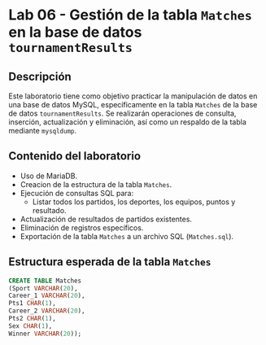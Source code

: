 # Lab 06 - Gestión de la tabla `Matches` en la base de datos `tournamentResults`

## Descripción

Este laboratorio tiene como objetivo practicar la manipulación de datos en una base de datos MySQL, específicamente en la tabla `Matches` de la base de datos `tournamentResults`. Se realizarán operaciones de consulta, inserción, actualización y eliminación, así como un respaldo de la tabla mediante `mysqldump`.

## Contenido del laboratorio

- Uso de MariaDB.
- Creacion de la estructura de la tabla `Matches`.
- Ejecución de consultas SQL para:
  - Listar todos los partidos, los deportes, los equipos, puntos y resultado.
- Actualización de resultados de partidos existentes.
- Eliminación de registros específicos.
- Exportación de la tabla `Matches` a un archivo SQL (`Matches.sql`).

## Estructura esperada de la tabla `Matches`

```sql
CREATE TABLE Matches
(Sport VARCHAR(20), 
Career_1 VARCHAR(20), 
Pts1 CHAR(1), 
Career_2 VARCHAR(20), 
Pts2 CHAR(1), 
Sex CHAR(1), 
Winner VARCHAR(20));
